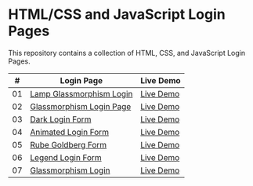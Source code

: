 # HTML/CSS and JavaScript Login Pages

This repository contains a collection of HTML, CSS, and JavaScript Login Pages.

|  #  | Login Page                                                                                           | Live Demo                                                                        |
| :-: | ---------------------------------------------------------------------------------------------------- | -------------------------------------------------------------------------------- |
| 01  | [Lamp Glassmorphism Login](https://github.com/codetap-org/login-pages/tree/main/lamp-login-page)     | [Live Demo](https://codetap-org.github.io/login-pages/lamp-login-page/)          |
| 02  | [Glassmorphism Login Page](https://github.com/codetap-org/login-pages/tree/main/glassmorphism-login-page) | [Live Demo](https://codetap-org.github.io/login-pages/glassmorphism-login-page/) |
| 03  | [Dark Login Form](https://github.com/codetap-org/login-pages/tree/main/dark-login-form)              | [Live Demo](https://codetap-org.github.io/login-pages/dark-login-form/)          |
| 04  | [Animated Login Form](https://github.com/codetap-org/login-pages/tree/main/animated-login-form)      | [Live Demo](https://codetap-org.github.io/login-pages/animated-login-form/)      |
| 05  | [Rube Goldberg Form](https://github.com/codetap-org/login-pages/tree/main/rube-goldberg-login-form)  | [Live Demo](https://codetap-org.github.io/login-pages/rube-goldberg-login-form/) |
| 06  | [Legend Login Form](https://github.com/codetap-org/login-pages/tree/main/legend-login-form)          | [Live Demo](https://codetap-org.github.io/login-pages/legend-login-form/)        |
| 07  | [Glassmorphism Login](https://github.com/codetap-org/login-pages/tree/main/glassmorphism-login) | [Live Demo](https://codetap-org.github.io/login-pages/glassmorphism-login/) |